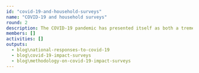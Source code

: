 ```yaml
---
id: "covid-19-and-household-surveys"
name: "COVID-19 and household surveys"
round: 2
description: The COVID-19 pandemic has presented itself as both a tremendous challenge and an opportunity to household survey programmes in countries. The overall objectives of the Task Force are to (a) support the coordination of the COVID-19 impact surveys in countries; (b) provide guidance to countries both on maintaining the continuity of regular survey programmes and various methodological aspects of COVID-19 related surveys; and (c) establish a collective vision on the implications of COVID-19 for reshaping the national household survey programmes.
members: []
activities: []
outputs:
  - blog\national-responses-to-covid-19
  - blog\covid-19-impact-surveys
  - blog\methodology-on-covid-19-impact-surveys
---
```


